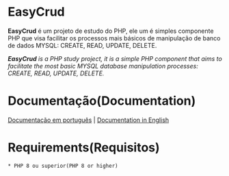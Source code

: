 # EasyCrud
<b>EasyCrud</b> é um projeto de estudo do PHP, ele um é simples componente PHP que visa facilitar os processos mais básicos de manipulação de banco de dados MYSQL: CREATE, READ, UPDATE, DELETE.

<i><b>EasyCrud</b> is a PHP study project, it is a simple PHP component that aims to facilitate the most basic MYSQL database manipulation processes: CREATE, READ, UPDATE, DELETE.</i>

# Documentação(Documentation)
[Documentação em português](docs/doc-pt.md) | [Documentation in English](docs/doc-en.md)

# Requirements(Requisitos)

    * PHP 8 ou superior(PHP 8 or higher)